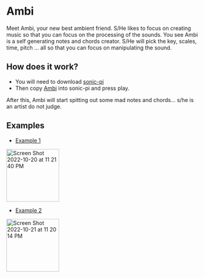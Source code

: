 # Ambi

Meet Ambi, your new best ambient friend. S/He likes to focus on creating music so that you can focus on the processing of the sounds. You see Ambi is a self generating notes and chords creator. S/He will pick the key, scales, time, pitch ... all so that you can focus on manipulating the sound.

## How does it work?

- You will need to download [sonic-pi](https://sonic-pi.net/)
- Then copy [Ambi](https://github.com/guillec/ambi/blob/main/ambi.rb) into sonic-pi and press play.

After this, Ambi will start spitting out some mad notes and chords... s/he is an artist do not judge.

## Examples

- [Example 1](https://youtu.be/jzv7XYw2jtY)
<img width="138" alt="Screen Shot 2022-10-20 at 11 21 40 PM" src="https://user-images.githubusercontent.com/81830/197104042-89609730-bee7-4f20-a014-7782aa17de70.png">

- [Example 2](https://youtu.be/w9JvjOkDiTY)
<img width="138" alt="Screen Shot 2022-10-21 at 11 20 14 PM" src="https://user-images.githubusercontent.com/81830/197316872-9128d5d1-1800-4ce6-85e3-2bbca6e5ae27.png">


